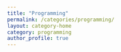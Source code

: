 ```yaml
---
title: "Programming"
permalink: /categories/programming/
layout: category-home
category: programming
author_profile: true
---
```

